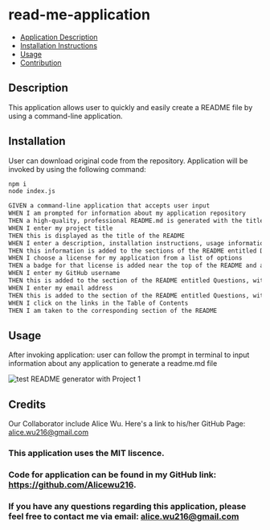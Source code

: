# read-me-application

* [Application Description](#description)
* [Installation Instructions](#installation)
* [Usage](#usage)
* [Contribution](#credits)

## Description
This application allows user to quickly and easily create a README file by using a command-line application.

## Installation
User can download original code from the repository. 
Application will be invoked by using the following command:
```bash
npm i
node index.js

GIVEN a command-line application that accepts user input
WHEN I am prompted for information about my application repository
THEN a high-quality, professional README.md is generated with the title of my project and sections entitled Description, Table of Contents, Installation, Usage, License, Contributing, Tests, and Questions
WHEN I enter my project title
THEN this is displayed as the title of the README
WHEN I enter a description, installation instructions, usage information, contribution guidelines, and test instructions
THEN this information is added to the sections of the README entitled Description, Installation, Usage, Contributing, and Tests
WHEN I choose a license for my application from a list of options
THEN a badge for that license is added near the top of the README and a notice is added to the section of the README entitled License that explains which license the application is covered under
WHEN I enter my GitHub username
THEN this is added to the section of the README entitled Questions, with a link to my GitHub profile
WHEN I enter my email address
THEN this is added to the section of the README entitled Questions, with instructions on how to reach me with additional questions
WHEN I click on the links in the Table of Contents
THEN I am taken to the corresponding section of the README
```
## Usage
After invoking application:
user can follow the prompt in terminal to input information about any application to generate a readme.md file

![test README generator with Project 1](./demo.gif)

## Credits
  Our Collaborator include Alice Wu. Here's a link to his/her GitHub Page: alice.wu216@gmail.com

  ### This application uses the MIT liscence.
  

  ### Code for application can be found in my GitHub link: https://github.com/Alicewu216.

  ### If you have any questions regarding this application, please feel free to contact me via email: alice.wu216@gmail.com
